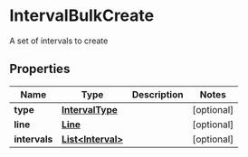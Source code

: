 

# IntervalBulkCreate

A set of intervals to create

## Properties

| Name | Type | Description | Notes |
|------------ | ------------- | ------------- | -------------|
|**type** | [**IntervalType**](IntervalType.md) |  |  [optional] |
|**line** | [**Line**](Line.md) |  |  [optional] |
|**intervals** | [**List&lt;Interval&gt;**](Interval.md) |  |  [optional] |



